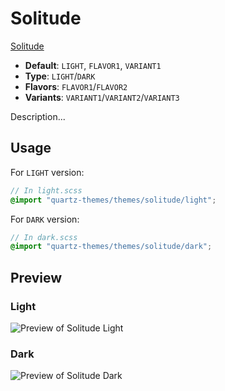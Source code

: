 # Solitude

[Solitude](https://majorenkidu.github.io/)

- **Default**: `LIGHT`, `FLAVOR1`, `VARIANT1`
- **Type**: `LIGHT`/`DARK`
- **Flavors**: `FLAVOR1`/`FLAVOR2`
- **Variants**: `VARIANT1`/`VARIANT2`/`VARIANT3`

Description...

## Usage

For `LIGHT` version:

```scss
// In light.scss
@import "quartz-themes/themes/solitude/light";
```

For `DARK` version:

```scss
// In dark.scss
@import "quartz-themes/themes/solitude/dark";
```

## Preview

### Light

![Preview of Solitude Light](preview-light.png)

### Dark

![Preview of Solitude Dark](preview-dark.png)
